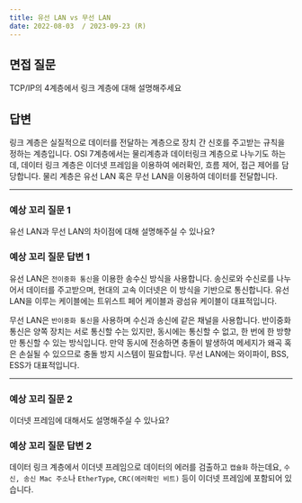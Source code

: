 ```yaml
---
title: 유선 LAN vs 무선 LAN
date: 2022-08-03  / 2023-09-23 (R)
---
```


## 면접 질문

TCP/IP의 4계층에서 링크 계층에 대해 설명해주세요

## 답변

링크 계층은 실질적으로 데이터를 전달하는 계층으로 장치 간 신호를 주고받는 규칙을 정하는 계층입니다.
OSI 7계층에서는 물리계층과 데이터링크 계층으로 나누기도 하는데, 데이터 링크 계층은 이더넷 프레임을 이용하여 에러확인, 흐름 제어, 접근 제어를 담당합니다.
물리 계층은 유선 LAN 혹은 무선 LAN을 이용하여 데이터를 전달합니다.

---

### 예상 꼬리 질문 1

유선 LAN과 무선 LAN의 차이점에 대해 설명해주실 수 있나요?

### 예상 꼬리 질문 답변 1

유선 LAN은 `전이중화 통신`을 이용한 송수신 방식을 사용합니다. 송신로와 수신로를 나누어서 데이터를 주고받으며, 현대의 고속 이더넷은 이 방식을 기반으로 통신합니다.
유선 LAN을 이루는 케이블에는 트위스트 페어 케이블과 광섬유 케이블이 대표적입니다.

무선 LAN은 `반이중화 통신`을 사용하며 수신과 송신에 같은 채널을 사용합니다. 반이중화 통신은 양쪽 장치는 서로 통신할 수는 있지만, 동시에는 통신할 수 없고, 한 번에 한 방향만 통신할 수 있는 방식입니다. 만약 동시에 전송하면 충돌이 발생하여 메세지가 왜곡 혹은 손실될 수 있으므로 충돌 방지 시스템이 필요합니다. 무선 LAN에는 와이파이, BSS, ESS가 대표적입니다.

---

### 예상 꼬리 질문 2

이더넷 프레임에 대해서도 설명해주실 수 있나요?

### 예상 꼬리 질문 답변 2

데이터 링크 계층에서 이더넷 프레임으로 데이터의 에러를 검출하고 `캡슐화` 하는데요, `수신, 송신 Mac 주소`나 `EtherType`, `CRC(에러확인 비트)` 등이 이더넷 프레임에 포함되어 있습니다.
